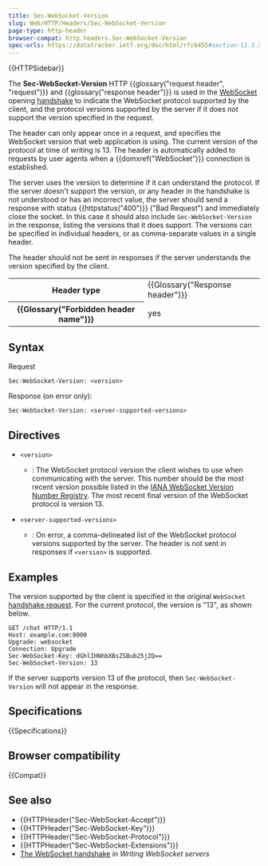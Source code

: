 ```yaml
---
title: Sec-WebSocket-Version
slug: Web/HTTP/Headers/Sec-WebSocket-Version
page-type: http-header
browser-compat: http.headers.Sec-WebSocket-Version
spec-urls: https://datatracker.ietf.org/doc/html/rfc6455#section-11.3.5
---
```


{{HTTPSidebar}}

The **Sec-WebSocket-Version** HTTP {{glossary("request header", "request")}} and {{glossary("response header")}} is used in the [WebSocket](/en-US/docs/Web/API/WebSockets_API) opening [handshake](/en-US/docs/Web/API/WebSockets_API/Writing_WebSocket_servers#the_websocket_handshake) to indicate the WebSocket protocol supported by the client, and the protocol versions supported by the server if it does _not_ support the version specified in the request.

The header can only appear once in a request, and specifies the WebSocket version that web application is using.
The current version of the protocol at time of writing is 13.
The header is automatically added to requests by user agents when a {{domxref("WebSocket")}} connection is established.

The server uses the version to determine if it can understand the protocol.
If the server doesn't support the version, or any header in the handshake is not understood or has an incorrect value, the server should send a response with status {{httpstatus("400")}} ("Bad Request") and immediately close the socket.
In this case it should also include `Sec-WebSocket-Version` in the response, listing the versions that it does support.
The versions can be specified in individual headers, or as comma-separate values in a single header.

The header should not be sent in responses if the server understands the version specified by the client.

<table class="properties">
  <tbody>
    <tr>
      <th scope="row">Header type</th>
      <td>{{Glossary("Response header")}}</td>
    </tr>
    <tr>
      <th scope="row">{{Glossary("Forbidden header name")}}</th>
      <td>yes</td>
    </tr>
  </tbody>
</table>

## Syntax

Request

```http
Sec-WebSocket-Version: <version>
```

Response (on error only):

```http
Sec-WebSocket-Version: <server-supported-versions>
```

## Directives

- `<version>`

  - : The WebSocket protocol version the client wishes to use when communicating with the server.
    This number should be the most recent version possible listed in the [IANA WebSocket Version Number Registry](https://www.iana.org/assignments/websocket/websocket.xml#version-number).
    The most recent final version of the WebSocket protocol is version 13.

- `<server-supported-versions>`
  - : On error, a comma-delineated list of the WebSocket protocol versions supported by the server.
    The header is not sent in responses if `<version>` is supported.

## Examples

The version supported by the client is specified in the original `WebSocket` [handshake request](/en-US/docs/Web/API/WebSockets_API/Writing_WebSocket_servers#the_websocket_handshake).
For the current protocol, the version is "13", as shown below.

```http
GET /chat HTTP/1.1
Host: example.com:8000
Upgrade: websocket
Connection: Upgrade
Sec-WebSocket-Key: dGhlIHNhbXBsZSBub25jZQ==
Sec-WebSocket-Version: 13
```

If the server supports version 13 of the protocol, then `Sec-WebSocket-Version` will not appear in the response.

## Specifications

{{Specifications}}

## Browser compatibility

{{Compat}}

## See also

- {{HTTPHeader("Sec-WebSocket-Accept")}}
- {{HTTPHeader("Sec-WebSocket-Key")}}
- {{HTTPHeader("Sec-WebSocket-Protocol")}}
- {{HTTPHeader("Sec-WebSocket-Extensions")}}
- [The WebSocket handshake](/en-US/docs/Web/API/WebSockets_API/Writing_WebSocket_servers#the_websocket_handshake) in _Writing WebSocket servers_
